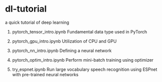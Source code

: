 # dl-tutorial
a quick tutorial of deep learning

1. pytorch_tensor_intro.ipynb
Fundamental data type used in PyTorch

2. pytorch_gpu_intro.ipynb
Utilization of CPU and GPU

3. pytorch_nn_intro.ipynb
Defining a neural network

4. pytorch_optim_intro.ipynb
Perform mini-batch training using optimizer

5. try_espnet.ipynb
Run large vocabulary speech recognition using ESPnet with pre-trained neural networks
